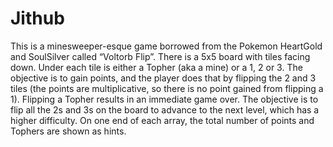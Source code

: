 # Jithub
This is a minesweeper-esque game borrowed from the Pokemon HeartGold and SoulSilver called “Voltorb Flip”. There is a 5x5 board with tiles facing down. Under each tile is either a Topher (aka a mine) or a 1, 2 or 3. The objective is to gain points, and the player does that by flipping the 2 and 3 tiles (the points are multiplicative, so there is no point gained from flipping a 1). Flipping a Topher results in an immediate game over. The objective is to flip all the 2s and 3s on the board to advance to the next level, which has a higher difficulty. On one end of each array, the total number of points and Tophers are shown as hints. 
